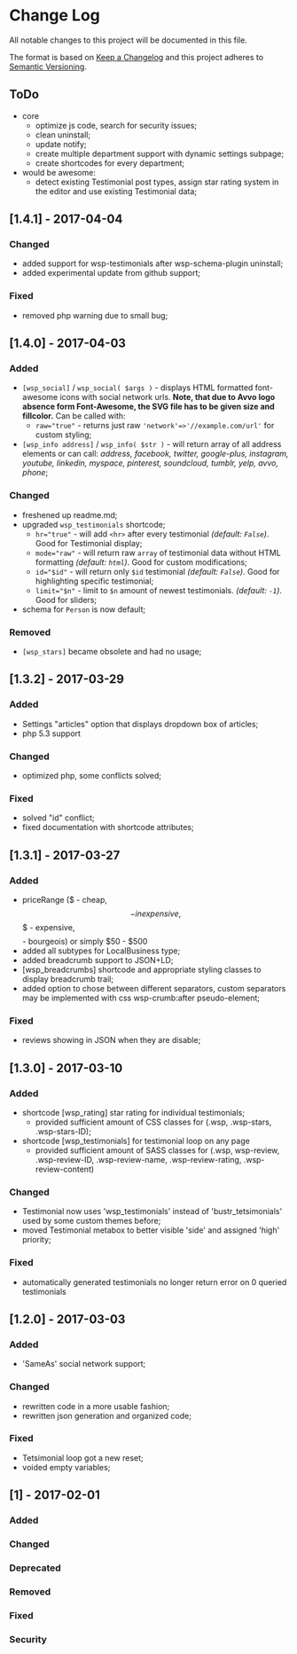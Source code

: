 # Change Log
All notable changes to this project will be documented in this file.

The format is based on [Keep a Changelog](http://keepachangelog.com/)
and this project adheres to [Semantic Versioning](http://semver.org/).

## ToDo
- core
  - optimize js code, search for security issues;
  - clean uninstall;
  - update notify;
  - create multiple department support with dynamic settings subpage;
  - create shortcodes for every department;
- would be awesome:
  - detect existing Testimonial post types, assign star rating system in the editor and use existing Testimonial data;

## [1.4.1] - 2017-04-04
### Changed
- added support for wsp-testimonials after wsp-schema-plugin uninstall;
- added experimental update from github support;

### Fixed
- removed php warning due to small bug;

## [1.4.0] - 2017-04-03
### Added
- `[wsp_social]` / `wsp_social( $args )` - displays HTML formatted font-awesome icons with social network urls. **Note, that due to Avvo logo absence form Font-Awesome, the SVG file has to be given size and fillcolor.** Can be called with:
  - `raw="true"` - returns just raw `'network'=>'//example.com/url'` for custom styling;
- `[wsp_info address]` / `wsp_info( $str )` - will return array of all address elements or can call: *address, facebook, twitter, google-plus, instagram, youtube, linkedin, myspace, pinterest, soundcloud, tumblr, yelp, avvo, phone*;

### Changed
- freshened up readme.md;
- upgraded `wsp_testimonials` shortcode;
  - `hr="true"` - will add `<hr>` after every testimonial *(default: `False`)*. Good for Testimonial display;
  - `mode="raw"` - will return raw `array` of testimonial data without HTML formatting *(default: `html`)*. Good for custom modifications;
  - `id="$id"` - will return only `$id` testimonial *(default: `False`)*. Good for highlighting specific testimonial;
  - `limit="$n"` - limit to `$n` amount of newest testimonials. *(default: `-1`)*. Good for sliders;
- schema for `Person` is now default;

### Removed
- `[wsp_stars]` became obsolete and had no usage;

## [1.3.2] - 2017-03-29
### Added
- Settings "articles" option that displays dropdown box of articles;
- php 5.3 support

### Changed
- optimized php, some conflicts solved;

### Fixed
 - solved "id" conflict;
 - fixed documentation with shortcode attributes;

## [1.3.1] - 2017-03-27
### Added
- priceRange ($ - cheap, $$ - inexpensive, $$$ - expensive, $$$$ - bourgeois) or simply $50 - $500
- added all subtypes for LocalBusiness type;
- added breadcrumb support to JSON+LD;
- [wsp_breadcrumbs] shortcode and appropriate styling classes to display breadcrumb trail;
 - added option to chose between different separators, custom separators may be implemented with css wsp-crumb:after pseudo-element;

### Fixed
- reviews showing in JSON when they are disable;

## [1.3.0] - 2017-03-10
### Added
- shortcode [wsp_rating] star rating for individual testimonials;
  - provided sufficient amount of CSS classes for (.wsp, .wsp-stars, .wsp-stars-ID);
- shortcode [wsp_testimonials] for testimonial loop on any page
  - provided sufficient amount of SASS classes for (.wsp, wsp-review, .wsp-review-ID, .wsp-review-name, .wsp-review-rating, .wsp-review-content)

### Changed
- Testimonial now uses 'wsp_testimonials' instead of 'bustr_tetsimonials' used by some custom themes before;
- moved Testimonial metabox to better visible 'side' and assigned 'high' priority;

### Fixed
- automatically generated testimonials no longer return error on 0 queried testimonials

## [1.2.0] - 2017-03-03
### Added
- 'SameAs' social network support;

### Changed
- rewritten code in a more usable fashion;
- rewritten json generation and organized code;

### Fixed
- Tetsimonial loop got a new reset;
- voided empty variables;


## [1] - 2017-02-01
### Added
### Changed
### Deprecated
### Removed
### Fixed
### Security
